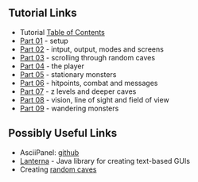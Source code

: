 
## Tutorial Links ##

* Tutorial [Table of Contents](http://trystans.blogspot.com/2016/01/roguelike-tutorial-00-table-of-contents.html?m=1)
* [Part 01](http://trystans.blogspot.com.br/2011/08/roguelike-tutorial-01-java-eclipse.html) - setup
* [Part 02](http://trystans.blogspot.com.br/2011/08/roguelike-tutorial-02-input-output.html) - intput, output, modes and screens
* [Part 03](http://trystans.blogspot.com.br/2011/08/roguelike-tutorial-03-scrolling-through.html) - scrolling through random caves
* [Part 04](http://trystans.blogspot.com.br/2011/08/roguelike-tutorial-04-player.html) - the player
* [Part 05](http://trystans.blogspot.com.br/2011/09/roguelike-tutorial-05-stationary.html) - stationary monsters
* [Part 06](http://trystans.blogspot.com.br/2011/09/roguelike-tutorial-06-hitpoints-combat.html) - hitpoints, combat and messages
* [Part 07](http://trystans.blogspot.com.br/2011/09/roguelike-tutorial-07-z-levels-and.html) - z levels and deeper caves
* [Part 08](http://trystans.blogspot.com.br/2011/09/roguelike-tutorial-08-vision-line-of.html) - vision, line of sight and field of view
* [Part 09](http://trystans.blogspot.com.br/2011/09/roguelike-tutorial-09-wandering.html) - wandering monsters

## Possibly Useful Links ##

* AsciiPanel: [github](https://github.com/trystan/AsciiPanel)
* [Lanterna](https://github.com/mabe02/lanterna) - Java library for creating text-based GUIs
* Creating [random caves](http://www.roguebasin.com/index.php?title=Cellular_Automata_Method_for_Generating_Random_Cave-Like_Levels)

